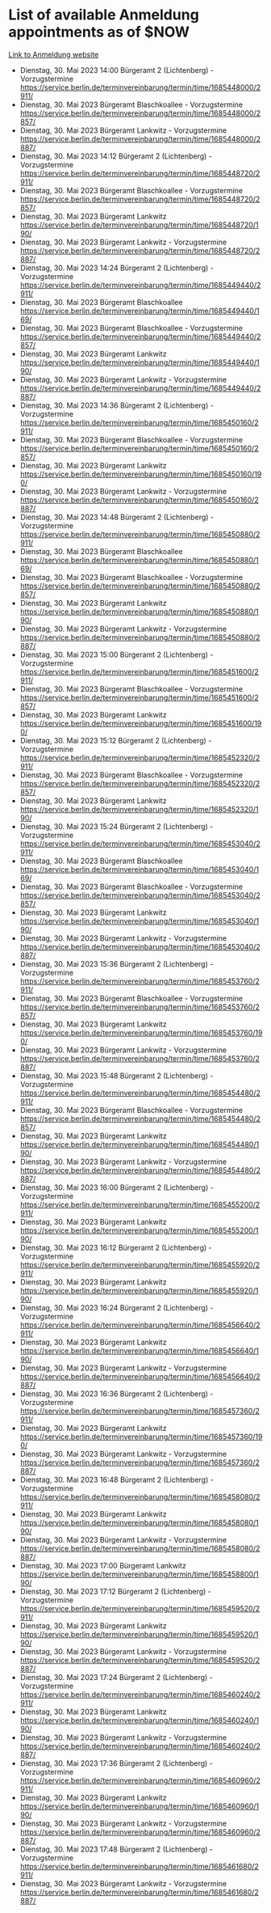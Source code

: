 # List of available Anmeldung appointments as of $NOW
[Link to Anmeldung website](https://service.berlin.de/terminvereinbarung/termin/tag.php?termin=1&anliegen[]=120686&dienstleisterlist=122210,122217,327316,122219,327312,122227,327314,122231,327346,122243,327348,122254,122252,329742,122260,329745,122262,329748,122271,327278,122273,327274,122277,327276,330436,122280,327294,122282,327290,122284,327292,122291,327270,122285,327266,122286,327264,122296,327268,150230,329760,122297,327286,122294,327284,122312,329763,122314,329775,122304,327330,122311,327334,122309,327332,317869,122281,327352,122279,329772,122283,122276,327324,122274,327326,122267,329766,122246,327318,122251,327320,122257,327322,122208,327298,122226,327300&herkunft=http%3A%2F%2Fservice.berlin.de%2Fdienstleistung%2F120686%2F)
- Dienstag, 30. Mai 2023 14:00 Bürgeramt 2 (Lichtenberg) - Vorzugstermine https://service.berlin.de/terminvereinbarung/termin/time/1685448000/2911/
- Dienstag, 30. Mai 2023  Bürgeramt Blaschkoallee - Vorzugstermine https://service.berlin.de/terminvereinbarung/termin/time/1685448000/2857/
- Dienstag, 30. Mai 2023  Bürgeramt Lankwitz - Vorzugstermine https://service.berlin.de/terminvereinbarung/termin/time/1685448000/2887/
- Dienstag, 30. Mai 2023 14:12 Bürgeramt 2 (Lichtenberg) - Vorzugstermine https://service.berlin.de/terminvereinbarung/termin/time/1685448720/2911/
- Dienstag, 30. Mai 2023  Bürgeramt Blaschkoallee - Vorzugstermine https://service.berlin.de/terminvereinbarung/termin/time/1685448720/2857/
- Dienstag, 30. Mai 2023  Bürgeramt Lankwitz https://service.berlin.de/terminvereinbarung/termin/time/1685448720/190/
- Dienstag, 30. Mai 2023  Bürgeramt Lankwitz - Vorzugstermine https://service.berlin.de/terminvereinbarung/termin/time/1685448720/2887/
- Dienstag, 30. Mai 2023 14:24 Bürgeramt 2 (Lichtenberg) - Vorzugstermine https://service.berlin.de/terminvereinbarung/termin/time/1685449440/2911/
- Dienstag, 30. Mai 2023  Bürgeramt Blaschkoallee https://service.berlin.de/terminvereinbarung/termin/time/1685449440/169/
- Dienstag, 30. Mai 2023  Bürgeramt Blaschkoallee - Vorzugstermine https://service.berlin.de/terminvereinbarung/termin/time/1685449440/2857/
- Dienstag, 30. Mai 2023  Bürgeramt Lankwitz https://service.berlin.de/terminvereinbarung/termin/time/1685449440/190/
- Dienstag, 30. Mai 2023  Bürgeramt Lankwitz - Vorzugstermine https://service.berlin.de/terminvereinbarung/termin/time/1685449440/2887/
- Dienstag, 30. Mai 2023 14:36 Bürgeramt 2 (Lichtenberg) - Vorzugstermine https://service.berlin.de/terminvereinbarung/termin/time/1685450160/2911/
- Dienstag, 30. Mai 2023  Bürgeramt Blaschkoallee - Vorzugstermine https://service.berlin.de/terminvereinbarung/termin/time/1685450160/2857/
- Dienstag, 30. Mai 2023  Bürgeramt Lankwitz https://service.berlin.de/terminvereinbarung/termin/time/1685450160/190/
- Dienstag, 30. Mai 2023  Bürgeramt Lankwitz - Vorzugstermine https://service.berlin.de/terminvereinbarung/termin/time/1685450160/2887/
- Dienstag, 30. Mai 2023 14:48 Bürgeramt 2 (Lichtenberg) - Vorzugstermine https://service.berlin.de/terminvereinbarung/termin/time/1685450880/2911/
- Dienstag, 30. Mai 2023  Bürgeramt Blaschkoallee https://service.berlin.de/terminvereinbarung/termin/time/1685450880/169/
- Dienstag, 30. Mai 2023  Bürgeramt Blaschkoallee - Vorzugstermine https://service.berlin.de/terminvereinbarung/termin/time/1685450880/2857/
- Dienstag, 30. Mai 2023  Bürgeramt Lankwitz https://service.berlin.de/terminvereinbarung/termin/time/1685450880/190/
- Dienstag, 30. Mai 2023  Bürgeramt Lankwitz - Vorzugstermine https://service.berlin.de/terminvereinbarung/termin/time/1685450880/2887/
- Dienstag, 30. Mai 2023 15:00 Bürgeramt 2 (Lichtenberg) - Vorzugstermine https://service.berlin.de/terminvereinbarung/termin/time/1685451600/2911/
- Dienstag, 30. Mai 2023  Bürgeramt Blaschkoallee - Vorzugstermine https://service.berlin.de/terminvereinbarung/termin/time/1685451600/2857/
- Dienstag, 30. Mai 2023  Bürgeramt Lankwitz https://service.berlin.de/terminvereinbarung/termin/time/1685451600/190/
- Dienstag, 30. Mai 2023 15:12 Bürgeramt 2 (Lichtenberg) - Vorzugstermine https://service.berlin.de/terminvereinbarung/termin/time/1685452320/2911/
- Dienstag, 30. Mai 2023  Bürgeramt Blaschkoallee - Vorzugstermine https://service.berlin.de/terminvereinbarung/termin/time/1685452320/2857/
- Dienstag, 30. Mai 2023  Bürgeramt Lankwitz https://service.berlin.de/terminvereinbarung/termin/time/1685452320/190/
- Dienstag, 30. Mai 2023 15:24 Bürgeramt 2 (Lichtenberg) - Vorzugstermine https://service.berlin.de/terminvereinbarung/termin/time/1685453040/2911/
- Dienstag, 30. Mai 2023  Bürgeramt Blaschkoallee https://service.berlin.de/terminvereinbarung/termin/time/1685453040/169/
- Dienstag, 30. Mai 2023  Bürgeramt Blaschkoallee - Vorzugstermine https://service.berlin.de/terminvereinbarung/termin/time/1685453040/2857/
- Dienstag, 30. Mai 2023  Bürgeramt Lankwitz https://service.berlin.de/terminvereinbarung/termin/time/1685453040/190/
- Dienstag, 30. Mai 2023  Bürgeramt Lankwitz - Vorzugstermine https://service.berlin.de/terminvereinbarung/termin/time/1685453040/2887/
- Dienstag, 30. Mai 2023 15:36 Bürgeramt 2 (Lichtenberg) - Vorzugstermine https://service.berlin.de/terminvereinbarung/termin/time/1685453760/2911/
- Dienstag, 30. Mai 2023  Bürgeramt Blaschkoallee - Vorzugstermine https://service.berlin.de/terminvereinbarung/termin/time/1685453760/2857/
- Dienstag, 30. Mai 2023  Bürgeramt Lankwitz https://service.berlin.de/terminvereinbarung/termin/time/1685453760/190/
- Dienstag, 30. Mai 2023  Bürgeramt Lankwitz - Vorzugstermine https://service.berlin.de/terminvereinbarung/termin/time/1685453760/2887/
- Dienstag, 30. Mai 2023 15:48 Bürgeramt 2 (Lichtenberg) - Vorzugstermine https://service.berlin.de/terminvereinbarung/termin/time/1685454480/2911/
- Dienstag, 30. Mai 2023  Bürgeramt Blaschkoallee - Vorzugstermine https://service.berlin.de/terminvereinbarung/termin/time/1685454480/2857/
- Dienstag, 30. Mai 2023  Bürgeramt Lankwitz https://service.berlin.de/terminvereinbarung/termin/time/1685454480/190/
- Dienstag, 30. Mai 2023  Bürgeramt Lankwitz - Vorzugstermine https://service.berlin.de/terminvereinbarung/termin/time/1685454480/2887/
- Dienstag, 30. Mai 2023 16:00 Bürgeramt 2 (Lichtenberg) - Vorzugstermine https://service.berlin.de/terminvereinbarung/termin/time/1685455200/2911/
- Dienstag, 30. Mai 2023  Bürgeramt Lankwitz https://service.berlin.de/terminvereinbarung/termin/time/1685455200/190/
- Dienstag, 30. Mai 2023 16:12 Bürgeramt 2 (Lichtenberg) - Vorzugstermine https://service.berlin.de/terminvereinbarung/termin/time/1685455920/2911/
- Dienstag, 30. Mai 2023  Bürgeramt Lankwitz https://service.berlin.de/terminvereinbarung/termin/time/1685455920/190/
- Dienstag, 30. Mai 2023 16:24 Bürgeramt 2 (Lichtenberg) - Vorzugstermine https://service.berlin.de/terminvereinbarung/termin/time/1685456640/2911/
- Dienstag, 30. Mai 2023  Bürgeramt Lankwitz https://service.berlin.de/terminvereinbarung/termin/time/1685456640/190/
- Dienstag, 30. Mai 2023  Bürgeramt Lankwitz - Vorzugstermine https://service.berlin.de/terminvereinbarung/termin/time/1685456640/2887/
- Dienstag, 30. Mai 2023 16:36 Bürgeramt 2 (Lichtenberg) - Vorzugstermine https://service.berlin.de/terminvereinbarung/termin/time/1685457360/2911/
- Dienstag, 30. Mai 2023  Bürgeramt Lankwitz https://service.berlin.de/terminvereinbarung/termin/time/1685457360/190/
- Dienstag, 30. Mai 2023  Bürgeramt Lankwitz - Vorzugstermine https://service.berlin.de/terminvereinbarung/termin/time/1685457360/2887/
- Dienstag, 30. Mai 2023 16:48 Bürgeramt 2 (Lichtenberg) - Vorzugstermine https://service.berlin.de/terminvereinbarung/termin/time/1685458080/2911/
- Dienstag, 30. Mai 2023  Bürgeramt Lankwitz https://service.berlin.de/terminvereinbarung/termin/time/1685458080/190/
- Dienstag, 30. Mai 2023  Bürgeramt Lankwitz - Vorzugstermine https://service.berlin.de/terminvereinbarung/termin/time/1685458080/2887/
- Dienstag, 30. Mai 2023 17:00 Bürgeramt Lankwitz https://service.berlin.de/terminvereinbarung/termin/time/1685458800/190/
- Dienstag, 30. Mai 2023 17:12 Bürgeramt 2 (Lichtenberg) - Vorzugstermine https://service.berlin.de/terminvereinbarung/termin/time/1685459520/2911/
- Dienstag, 30. Mai 2023  Bürgeramt Lankwitz https://service.berlin.de/terminvereinbarung/termin/time/1685459520/190/
- Dienstag, 30. Mai 2023  Bürgeramt Lankwitz - Vorzugstermine https://service.berlin.de/terminvereinbarung/termin/time/1685459520/2887/
- Dienstag, 30. Mai 2023 17:24 Bürgeramt 2 (Lichtenberg) - Vorzugstermine https://service.berlin.de/terminvereinbarung/termin/time/1685460240/2911/
- Dienstag, 30. Mai 2023  Bürgeramt Lankwitz https://service.berlin.de/terminvereinbarung/termin/time/1685460240/190/
- Dienstag, 30. Mai 2023  Bürgeramt Lankwitz - Vorzugstermine https://service.berlin.de/terminvereinbarung/termin/time/1685460240/2887/
- Dienstag, 30. Mai 2023 17:36 Bürgeramt 2 (Lichtenberg) - Vorzugstermine https://service.berlin.de/terminvereinbarung/termin/time/1685460960/2911/
- Dienstag, 30. Mai 2023  Bürgeramt Lankwitz https://service.berlin.de/terminvereinbarung/termin/time/1685460960/190/
- Dienstag, 30. Mai 2023  Bürgeramt Lankwitz - Vorzugstermine https://service.berlin.de/terminvereinbarung/termin/time/1685460960/2887/
- Dienstag, 30. Mai 2023 17:48 Bürgeramt 2 (Lichtenberg) - Vorzugstermine https://service.berlin.de/terminvereinbarung/termin/time/1685461680/2911/
- Dienstag, 30. Mai 2023  Bürgeramt Lankwitz - Vorzugstermine https://service.berlin.de/terminvereinbarung/termin/time/1685461680/2887/
